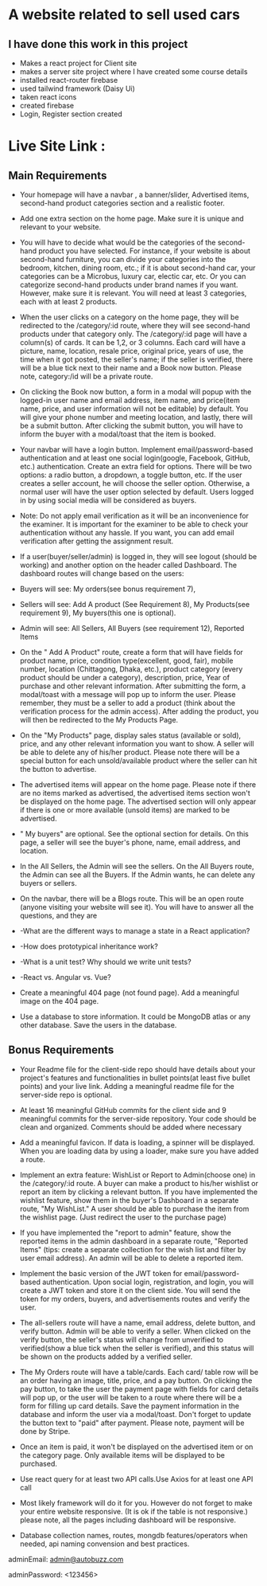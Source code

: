 # A website related to sell used cars

## I have done this work in this project
* Makes a react project for Client site
* makes a server site project where I have created some course details
* installed react-router firebase
* used tailwind framework (Daisy Ui)
* taken react icons
* created firebase 
* Login, Register section created

# Live Site Link : 

## Main Requirements
* Your homepage will have a navbar , a banner/slider, Advertised items, second-hand product categories section and a realistic footer.

* Add one extra section on the home page. Make sure it is unique and relevant to your website.

* You will have to decide what would be the categories of the second-hand product you have selected. For instance, if your website is about second-hand furniture, you can divide your categories into the bedroom, kitchen, dining room, etc.; if it is about second-hand car, your categories can be a Microbus, luxury car, electic car, etc. Or you can categorize second-hand products under brand names if you want. However, make sure it is relevant. You will need at least 3 categories, each with at least 2 products.

* When the user clicks on a category on the home page, they will be redirected to the /category/:id route, where they will see second-hand products under that category only. The /category/:id page will have a column(s) of cards. It can be 1,2, or 3 columns. Each card will have a picture, name, location, resale price, original price, years of use, the time when it got posted, the seller's name; if the seller is verified, there will be a blue tick next to their name and a Book now button. Please note, category:/id will be a private route.

* On clicking the Book now button, a form in a modal will popup with the logged-in user name and email address, item name, and price(item name, price, and user information will not be editable) by default. You will give your phone number and meeting location, and lastly, there will be a submit button. After clicking the submit button, you will have to inform the buyer with a modal/toast that the item is booked.

* Your navbar will have a login button. Implement email/password-based authentication and at least one social login(google, Facebook, GitHub, etc.) authentication. Create an extra field for options. There will be two options: a radio button, a dropdown, a toggle button, etc. If the user creates a seller account, he will choose the seller option. Otherwise, a normal user will have the user option selected by default. Users logged in by using social media will be considered as buyers.

* Note: Do not apply email verification as it will be an inconvenience for the examiner. It is important for the examiner to be able to check your authentication without any hassle. If you want, you can add email verification after getting the assignment result.

* If a user(buyer/seller/admin) is logged in, they will see logout (should be working) and another option on the header called Dashboard. The dashboard routes will change based on the users:

* Buyers will see: My orders(see bonus requirement 7),

* Sellers will see: Add A product (See Requirement 8), My Products(see requirement 9), My buyers(this one is optional).

* Admin will see: All Sellers, All Buyers (see requirement 12), Reported Items

* On the " Add A Product" route, create a form that will have fields for product name, price, condition type(excellent, good, fair), mobile number, location (Chittagong, Dhaka, etc.), product category (every product should be under a category), description, price, Year of purchase and other relevant information. After submitting the form, a modal/toast with a message will pop up to inform the user. Please remember, they must be a seller to add a product (think about the verification process for the admin access). After adding the product, you will then be redirected to the My Products Page.

* On the "My Products" page, display sales status (available or sold), price, and any other relevant information you want to show. A seller will be able to delete any of his/her product. Please note there will be a special button for each unsold/available product where the seller can hit the button to advertise.

* The advertised items will appear on the home page. Please note if there are no items marked as advertised, the advertised items section won't be displayed on the home page. The advertised section will only appear if there is one or more available (unsold items) are marked to be advertised.

* " My buyers" are optional. See the optional section for details. On this page, a seller will see the buyer's phone, name, email address, and location.

* In the All Sellers, the Admin will see the sellers. On the All Buyers route, the Admin can see all the Buyers. If the Admin wants, he can delete any buyers or sellers.

* On the navbar, there will be a Blogs route. This will be an open route (anyone visiting your website will see it). You will have to answer all the questions, and they are

* -What are the different ways to manage a state in a React application?

* -How does prototypical inheritance work?

* -What is a unit test? Why should we write unit tests?

* -React vs. Angular vs. Vue?

* Create a meaningful 404 page (not found page). Add a meaningful image on the 404 page.

* Use a database to store information. It could be MongoDB atlas or any other database. Save the users in the database.

## Bonus Requirements
* Your Readme file for the client-side repo should have details about your project's features and functionalities in bullet points(at least five bullet points) and your live link. Adding a meaningful readme file for the server-side repo is optional.

* At least 16 meaningful GitHub commits for the client side and 9 meaningful commits for the server-side repository. Your code should be clean and organized. Comments should be added where necessary

* Add a meaningful favicon. If data is loading, a spinner will be displayed. When you are loading data by using a loader, make sure you have added a route.

* Implement an extra feature: WishList or Report to Admin(choose one) in the /category/:id route. A buyer can make a product to his/her wishlist or report an item by clicking a relevant button. If you have implemented the wishlist feature, show them in the buyer's Dashboard in a separate route, "My WishList." A user should be able to purchase the item from the wishlist page. (Just redirect the user to the purchase page)

* If you have implemented the "report to admin" feature, show the reported items in the admin dashboard in a separate route, "Reported Items" (tips: create a separate collection for the wish list and filter by user email address). An admin will be able to delete a reported item.

* Implement the basic version of the JWT token for email/password-based authentication. Upon social login, registration, and login, you will create a JWT token and store it on the client side. You will send the token for my orders, buyers, and advertisements routes and verify the user.

* The all-sellers route will have a name, email address, delete button, and verify button. Admin will be able to verify a seller. When clicked on the verify button, the seller's status will change from unverified to verified(show a blue tick when the seller is verified), and this status will be shown on the products added by a verified seller.

* The My Orders route will have a table/cards. Each card/ table row will be an order having an image, title, price, and a pay button. On clicking the pay button, to take the user the payment page with fields for card details will pop up, or the user will be taken to a route where there will be a form for filling up card details. Save the payment information in the database and inform the user via a modal/toast. Don't forget to update the button text to "paid" after payment. Please note, payment will be done by Stripe.

* Once an item is paid, it won't be displayed on the advertised item or on the category page. Only available items will be displayed to be purchased.

* Use react query for at least two API calls.Use Axios for at least one API call

* Most likely framework will do it for you. However do not forget to make your entire website responsive. (It is ok if the table is not responsive.) please note, all the pages including dashboard will be responsive.

* Database collection names, routes, mongdb features/operators when needed, api naming convension and best practices.

adminEmail: <admin@autobuzz.com>

adminPassword: <123456>